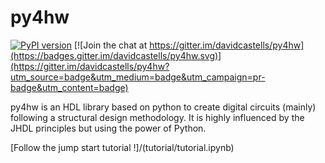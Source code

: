 # py4hw

[![PyPI version](https://badge.fury.io/py/py4hw.svg)](https://badge.fury.io/py/py4hw)
[![Join the chat at https://gitter.im/davidcastells/py4hw](https://badges.gitter.im/davidcastells/py4hw.svg)](https://gitter.im/davidcastells/py4hw?utm_source=badge&utm_medium=badge&utm_campaign=pr-badge&utm_content=badge)

py4hw is an HDL library based on python to create digital circuits (mainly) following a structural design methodology. 
It is highly influenced by the JHDL principles but using the power of Python.

[Follow the jump start tutorial !]/(tutorial/tutorial.ipynb)
